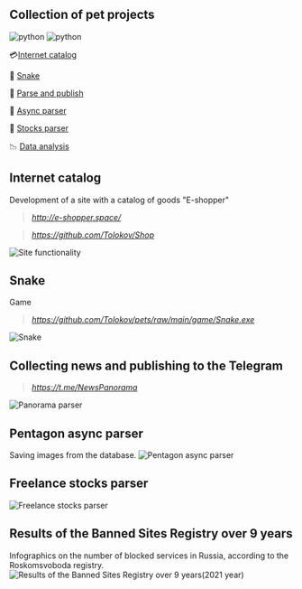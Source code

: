 ## Collection of pet projects

![python](https://img.shields.io/badge/python-3.10-green)
![python](https://img.shields.io/github/repo-size/Tolokov/Pets?color=green)

:credit_card:[Internet catalog](#internet-catalog)

:snake: [Snake](#snake)

:mega: [Parse and publish](#collecting-news-and-publishing-to-the-telegram)

:mag_right: [Async parser](#pentagon-async-parser)

:mag_right: [Stocks parser](#freelance-stocks-parser)

:chart_with_downwards_trend: [Data analysis](#results-of-the-banned-sites-registry-over-9-years)


## Internet catalog

Development of a site with a catalog of goods "E-shopper"
> _<http://e-shopper.space/>_

> _<https://github.com/Tolokov/Shop>_

![Site functionality](https://github.com/Tolokov/Shop/blob/master/static/gif/functionality.gif?raw=true "GIF")


## Snake

Game
> _<https://github.com/Tolokov/pets/raw/main/game/Snake.exe>_

![Snake](https://github.com/Tolokov/pets/blob/main/report_ru_blacklist/images/other_images/snake.gif?raw=true "GIF")


## Collecting news and publishing to the Telegram

> _<https://t.me/NewsPanorama>_

![Panorama parser](https://github.com/Tolokov/pets/blob/main/report_ru_blacklist/images/other_images/telegram_img3.png?raw=true "Photos")


## Pentagon async parser

Saving images from the database.
![Pentagon async parser](https://github.com/Tolokov/pets/blob/main/report_ru_blacklist/images/other_images/pentagon_img.png?raw=true "Photos")


## Freelance stocks parser

![Freelance stocks parser](https://github.com/Tolokov/pets/blob/main/report_ru_blacklist/images/other_images/parser_img.png?raw=true "Console result")


## Results of the Banned Sites Registry over 9 years

Infographics on the number of blocked services in Russia, according to the Roskomsvoboda registry.
![Results of the Banned Sites Registry over 9 years(2021 year)](https://github.com/Tolokov/pets/blob/main/report_ru_blacklist/images/other_images/img2-min.png?raw=true "Infographics")
